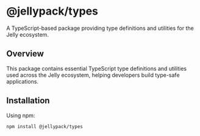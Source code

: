 # @jellypack/types

A TypeScript-based package providing type definitions and utilities for the Jelly ecosystem.

## Overview

This package contains essential TypeScript type definitions and utilities used across the Jelly
ecosystem, helping developers build type-safe applications.

## Installation

Using npm:

```bash
npm install @jellypack/types
```
